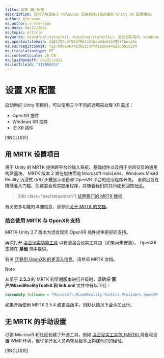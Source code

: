 ```yaml
---
title: 设置 XR 配置
description: 随时了解适用于 HoloLens 应用程序开发的最新 Unity XR 配置建议。
author: hferrone
ms.author: v-hferrone
ms.date: 04/22/2021
ms.topic: article
keywords: mixedrealitytoolkit，mixedrealitytoolkit，混合现实耳机，windows mixed reality 耳机，虚拟现实耳机，unity
ms.openlocfilehash: d265725caf95379dfa01baa6dad1b7927fbeca5c
ms.sourcegitcommit: 72970dbe6674e28c250f741e50a44a238bb162d4
ms.translationtype: MT
ms.contentlocale: zh-CN
ms.lasthandoff: 06/25/2021
ms.locfileid: "112906934"
---
```

# <a name="setting-up-your-xr-configuration"></a>设置 XR 配置

启动新的 Unity 项目时，可以使用三个不同的选项来处理 XR 需求： 
* OpenXR 插件
* Windows XR 插件
* 旧 XR 插件

[!INCLUDE[](includes/xr/intro.md)]

## <a name="setting-up-your-project-with-mrtk"></a>用 MRTK 设置项目

用于 Unity 的 MRTK 提供跨平台的输入系统、基础组件以及用于空间交互的通用构建基块。 MRTK 版本 2 旨在加快面向 Microsoft HoloLens、Windows Mixed Reality 沉浸式 (VR) 头戴显示设备和 OpenVR 平台的应用程序开发。 该项目旨在降低准入门槛、创建混合现实应用程序，并随着我们的共同成长回馈社区。

> [!div class="nextstepaction"]
> [试用我们的 MRTK 教程](./tutorials/mr-learning-base-02.md?tabs=winxr)

有关更多功能的详细信息，请参阅[关于 MRTK 的文档](/windows/mixed-reality/mrtk-unity)。

### <a name="using-mrtk-with-openxr-support"></a>结合使用 MRTK 与 OpenXR 支持

MRTK-Unity 2.7 版本为混合现实 OpenXR 插件提供更好的支持。

再次打开 [混合现实功能工具](welcome-to-mr-feature-tool.md) 以安装混合现实工具包（如果尚未安装）。 OpenXR 支持在 **基础** 包中提供。

有关 [迁移到 OpenXR 的更深入信息](/windows/mixed-reality/mrtk-unity/configuration/getting-started-with-mrtk-and-xrsdk#configuring-mrtk-for-the-xr-sdk-pipeline)，请参阅 MRTK 文档。

> [!NOTE]
> 从早于 **2.5.3** 的 MRTK 的早期版本进行升级时，请确保 **资产/MixedRealityToolkit 和 link.xml** 文件中有以下行：
>
> ```xml
> <assembly fullname = "Microsoft.MixedReality.Toolkit.Providers.OpenXR" preserve="all"/>
> ```
>
> 如果开始使用 MRTK 2.5.4 或更高版本，则默认情况下会添加此行。

## <a name="manual-setup-without-mrtk"></a>无 MRTK 的手动设置

尽管 Microsoft 和社区创建了开源工具，例如 [混合现实工具包 (MRTK) ](https://microsoft.github.io/MixedRealityToolkit-Unity/Documentation/Installation.html) 将自动设置 WMR 环境，但许多开发人员希望从根本上构建他们的经验。

[!INCLUDE[](includes/xr/manual-setup.md)]